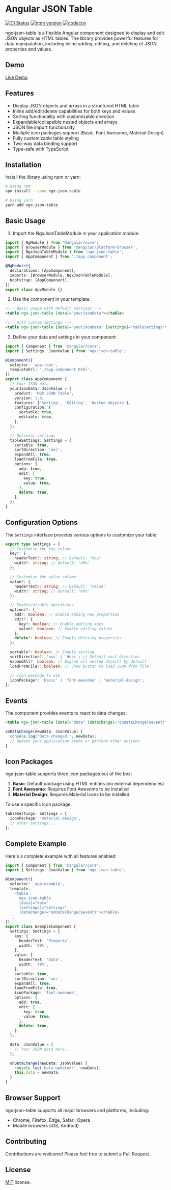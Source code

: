 # Angular JSON Table

[![CI Status](https://github.com/bacali95/ngx-json-table/actions/workflows/ci.yml/badge.svg?branch=main)](https://github.com/bacali95/ngx-json-table/actions/workflows/ci.yml)
[![npm version](https://badge.fury.io/js/ngx-json-table.svg)](https://badge.fury.io/js/ngx-json-table)
[![codecov](https://codecov.io/gh/bacali95/ngx-json-table/graph/badge.svg?token=1SMJ9VD69B)](https://codecov.io/gh/bacali95/ngx-json-table)

ngx-json-table is a flexible Angular component designed to display and edit JSON objects as HTML tables. The library provides powerful features for data manipulation, including inline adding, editing, and deleting of JSON properties and values.

## Demo

<a target="_blank" href="https://bacali95.github.io/ngx-json-table/">Live Demo</a>

## Features

- Display JSON objects and arrays in a structured HTML table
- Inline add/edit/delete capabilities for both keys and values
- Sorting functionality with customizable direction
- Expandable/collapsible nested objects and arrays
- JSON file import functionality
- Multiple icon packages support (Basic, Font Awesome, Material Design)
- Fully customizable table styling
- Two-way data binding support
- Type-safe with TypeScript

## Installation

Install the library using npm or yarn:

```bash
# Using npm
npm install --save ngx-json-table

# Using yarn
yarn add ngx-json-table
```

## Basic Usage

1. Import the NgxJsonTableModule in your application module:

```typescript
import { NgModule } from '@angular/core';
import { BrowserModule } from '@angular/platform-browser';
import { NgxJsonTableModule } from 'ngx-json-table';
import { AppComponent } from './app.component';

@NgModule({
  declarations: [AppComponent],
  imports: [BrowserModule, NgxJsonTableModule],
  bootstrap: [AppComponent],
})
export class AppModule {}
```

2. Use the component in your template:

```html
<!-- Basic usage with default settings -->
<table ngx-json-table [data]="yourJsonData"></table>

<!-- With custom settings -->
<table ngx-json-table [data]="yourJsonData" [settings]="tableSettings"></table>
```

3. Define your data and settings in your component:

```typescript
import { Component } from '@angular/core';
import { Settings, JsonValue } from 'ngx-json-table';

@Component({
  selector: 'app-root',
  templateUrl: './app.component.html',
})
export class AppComponent {
  // Your JSON data
  yourJsonData: JsonValue = {
    product: 'NGX JSON Table',
    version: 1.0,
    features: ['Sorting', 'Editing', 'Nested objects'],
    configuration: {
      sortable: true,
      editable: true,
    },
  };

  // Optional settings
  tableSettings: Settings = {
    sortable: true,
    sortDirection: 'asc',
    expandAll: true,
    loadFromFile: true,
    options: {
      add: true,
      edit: {
        key: true,
        value: true,
      },
      delete: true,
    },
  };
}
```

## Configuration Options

The `Settings` interface provides various options to customize your table:

```typescript
export type Settings = {
  // Customize the key column
  key?: {
    headerText?: string; // Default: "Key"
    width?: string; // Default: "40%"
  };

  // Customize the value column
  value?: {
    headerText?: string; // Default: "Value"
    width?: string; // Default: "60%"
  };

  // Enable/disable operations
  options?: {
    add?: boolean; // Enable adding new properties
    edit?: {
      key?: boolean; // Enable editing keys
      value?: boolean; // Enable editing values
    };
    delete?: boolean; // Enable deleting properties
  };

  sortable?: boolean; // Enable sorting
  sortDirection?: 'asc' | 'desc'; // Default sort direction
  expandAll?: boolean; // Expand all nested objects by default
  loadFromFile?: boolean; // Show button to load JSON from file

  // Icon package to use
  iconPackage?: 'basic' | 'font-awesome' | 'material-design';
};
```

## Events

The component provides events to react to data changes:

```html
<table ngx-json-table [data]="data" (dataChange)="onDataChange($event)"></table>
```

```typescript
onDataChange(newData: JsonValue) {
  console.log('Data changed:', newData);
  // Update your application state or perform other actions
}
```

## Icon Packages

ngx-json-table supports three icon packages out of the box:

1. **Basic**: Default package using HTML entities (no external dependencies)
2. **Font Awesome**: Requires Font Awesome to be installed
3. **Material Design**: Requires Material Icons to be installed

To use a specific icon package:

```typescript
tableSettings: Settings = {
  iconPackage: 'material-design',
  // other settings...
};
```

## Complete Example

Here's a complete example with all features enabled:

```typescript
import { Component } from '@angular/core';
import { Settings, JsonValue } from 'ngx-json-table';

@Component({
  selector: 'app-example',
  template: `
    <table
      ngx-json-table
      [data]="data"
      [settings]="settings"
      (dataChange)="onDataChange($event)"></table>
  `,
})
export class ExampleComponent {
  settings: Settings = {
    key: {
      headerText: 'Property',
      width: '30%',
    },
    value: {
      headerText: 'Data',
      width: '70%',
    },
    sortable: true,
    sortDirection: 'asc',
    expandAll: true,
    loadFromFile: true,
    iconPackage: 'font-awesome',
    options: {
      add: true,
      edit: {
        key: true,
        value: true,
      },
      delete: true,
    },
  };

  data: JsonValue = {
    // Your JSON data here...
  };

  onDataChange(newData: JsonValue) {
    console.log('Data updated:', newData);
    this.data = newData;
  }
}
```

## Browser Support

ngx-json-table supports all major browsers and platforms, including:

- Chrome, Firefox, Edge, Safari, Opera
- Mobile browsers (iOS, Android)

## Contributing

Contributions are welcome! Please feel free to submit a Pull Request.

## License

[MIT](LICENSE.txt) license.
